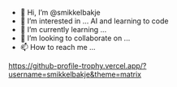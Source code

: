 - 👋 Hi, I’m @smikkelbakje
- 👀 I’m interested in ... AI and learning to code
- 🌱 I’m currently learning ...
- 💞️ I’m looking to collaborate on ...
- 📫 How to reach me ... 

<!---
smikkelbakje/smikkelbakje is a ✨ special ✨ repository because its `README.md` (this file) appears on your GitHub profile.
You can click the Preview link to take a look at your changes.
--->
https://github-profile-trophy.vercel.app/?username=smikkelbakje&theme=matrix
